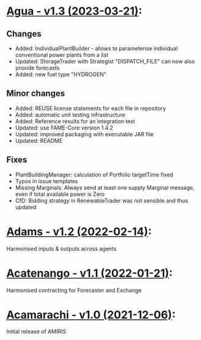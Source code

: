 <!-- SPDX-FileCopyrightText: 2022 German Aerospace Center <amiris@dlr.de>

SPDX-License-Identifier: CC0-1.0 -->

# [Agua - v1.3 (2023-03-21)](https://gitlab.com/dlr-ve/esy/amiris/amiris/-/releases/v1.3):
## Changes
* Added: IndividualPlantBuilder - allows to parameterise individual conventional power plants from a list
* Updated: StorageTrader with Strategist "DISPATCH_FILE" can now also provide forecasts
* Added: new fuel type "HYDROGEN"

## Minor changes
* Added: REUSE license statements for each file in repository
* Added: automatic unit testing infrastructure
* Added: Reference results for an integration test
* Updated: use FAME-Core version 1.4.2
* Updated: improved packaging with executable JAR file
* Updated: README

## Fixes
* PlantBuildingManager: calculation of Portfolio targetTime fixed
* Typos in issue templates
* Missing Marginals: Always send at least one supply Marginal message, even if total available power is Zero
* CfD: Bidding strategy in RenewableTrader was not sensible and thus updated

# [Adams - v1.2 (2022-02-14)](https://gitlab.com/dlr-ve/esy/amiris/amiris/-/releases/v1.2):
Harmonised inputs & outputs across agents

# [Acatenango - v1.1 (2022-01-21)](https://gitlab.com/dlr-ve/esy/amiris/amiris/-/releases/v1.1): 
Harmonised contracting for Forecaster and Exchange

# [Acamarachi - v1.0 (2021-12-06)](https://gitlab.com/dlr-ve/esy/amiris/amiris/-/releases/v1.0): 
Initial release of AMIRIS
